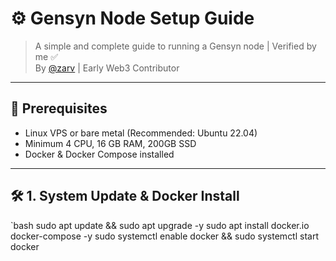 # ⚙️ Gensyn Node Setup Guide

> A simple and complete guide to running a Gensyn node | Verified by me ✅  
> By [@zarv](https://twitter.com/zarvxbt) | Early Web3 Contributor

---

## 📌 Prerequisites

- Linux VPS or bare metal (Recommended: Ubuntu 22.04)
- Minimum 4 CPU, 16 GB RAM, 200GB SSD
- Docker & Docker Compose installed

---

## 🛠️ 1. System Update & Docker Install

`bash
sudo apt update && sudo apt upgrade -y
sudo apt install docker.io docker-compose -y
sudo systemctl enable docker && sudo systemctl start docker


